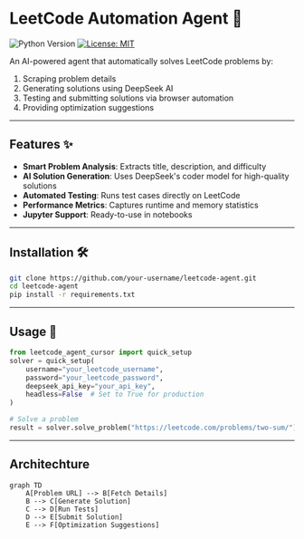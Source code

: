 # LeetCode Automation Agent 🤖

![Python Version](https://img.shields.io/badge/python-3.9%2B-blue)
[![License: MIT](https://img.shields.io/badge/License-MIT-yellow.svg)](https://opensource.org/licenses/MIT)

An AI-powered agent that automatically solves LeetCode problems by:
1. Scraping problem details
2. Generating solutions using DeepSeek AI
3. Testing and submitting solutions via browser automation
4. Providing optimization suggestions

---

## Features ✨

- **Smart Problem Analysis**: Extracts title, description, and difficulty
- **AI Solution Generation**: Uses DeepSeek's coder model for high-quality solutions
- **Automated Testing**: Runs test cases directly on LeetCode
- **Performance Metrics**: Captures runtime and memory statistics
- **Jupyter Support**: Ready-to-use in notebooks

---

## Installation 🛠️

```bash
git clone https://github.com/your-username/leetcode-agent.git
cd leetcode-agent
pip install -r requirements.txt
```

---

## Usage 🚀

```python
from leetcode_agent_cursor import quick_setup
solver = quick_setup(
    username="your_leetcode_username",
    password="your_leetcode_password",
    deepseek_api_key="your_api_key",
    headless=False  # Set to True for production
)

# Solve a problem
result = solver.solve_problem("https://leetcode.com/problems/two-sum/")
```

---

## Architechture

```mermaid
graph TD
    A[Problem URL] --> B[Fetch Details]
    B --> C[Generate Solution]
    C --> D[Run Tests]
    D --> E[Submit Solution]
    E --> F[Optimization Suggestions]
```
